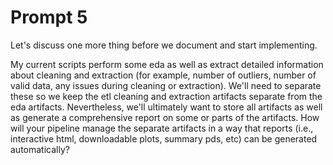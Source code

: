 # Prompt 5

Let's discuss one more thing before we document and start implementing.

My current scripts perform some eda as well as extract detailed information about cleaning and extraction (for example, number of outliers, number of valid data, any issues during cleaning or extraction).  We'll need to separate these so we keep the etl cleaning and extraction artifacts separate from the eda artifacts.  Nevertheless, we'll ultimately want to store all artifacts as well as generate a comprehensive report on some or parts of the artifacts.  How will your pipeline manage the separate artifacts in a way that reports (i.e., interactive html, downloadable plots, summary pds, etc) can be generated automatically?